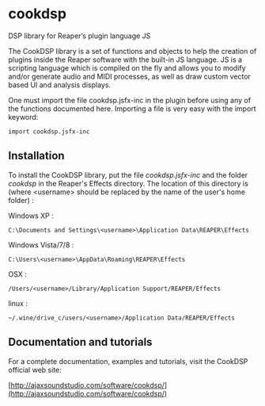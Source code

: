 # cookdsp
DSP library for Reaper’s plugin language JS

The CookDSP library is a set of functions and objects to help the creation of plugins inside the Reaper software with the built-in JS language. JS is a scripting language which is compiled on the fly and allows you to modify and/or generate audio and MIDI processes, as well as draw custom vector based UI and analysis displays.

One must import the file cookdsp.jsfx-inc in the plugin before using any of the functions documented here. Importing a file is very easy with the import keyword:

    import cookdsp.jsfx-inc

Installation
------------

To install the CookDSP library, put the file _cookdsp.jsfx-inc_  and the folder _cookdsp_ in the Reaper's Effects directory. The location of this directory is (where \<username\> should be replaced by the name of the user's home folder) :

Windows XP :

    C:\Documents and Settings\<username>\Application Data\REAPER\Effects

Windows Vista/7/8 :

    C:\Users\<username>\AppData\Roaming\REAPER\Effects

OSX :

    /Users/<username>/Library/Application Support/REAPER/Effects 

linux :

    ~/.wine/drive_c/users/<username>/Application Data/REAPER/Effects 

Documentation and tutorials
---------------------------

For a complete documentation, examples and tutorials, visit the CookDSP official web site:

[http://ajaxsoundstudio.com/software/cookdsp/](http://ajaxsoundstudio.com/software/cookdsp/)
